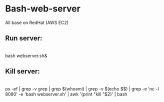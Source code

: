 # Bash-web-server

All base on RedHat (AWS EC2)

<h2>Run server:</h2> <br>
bash webserver.sh&

<h2>Kill server: </h2> <br>
ps -ef | grep -v grep | grep $(whoami) | grep -v $(echo $$) | grep -e 'nc -l 8080' -e 'bash webserver.sh' | awk '{print "kill "$2}' | bash

